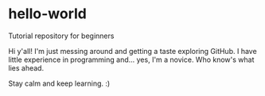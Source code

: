 # hello-world
Tutorial repository for beginners

Hi y'all!
I'm just messing around and getting a taste exploring GitHub.
I have little experience in programming and... yes, I'm a novice. 
Who know's what lies ahead. 

Stay calm and keep learning. :) 

